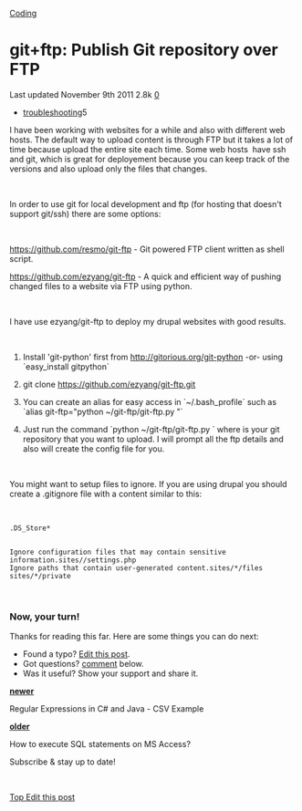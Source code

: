 



<a href="/categories/coding/" class="category-link">Coding</a>

git+ftp: Publish Git repository over FTP
========================================

<span title="Last time this post was updated"> Last updated November 9th 2011 </span> <span class="m-x-2" title="Pageviews"> 2.8k </span> <span class="m-x-2" title="Click to go to the comments section"> [ <span class="disqus-comment-count" data-disqus-url="https://master--bgoonz-blog.netlify.app/gitftp-publish-git-repository-over-ftp/">0</span>](#disqus_thread) </span>

-   <a href="/tags/troubleshooting/" class="tag-list-link">troubleshooting</a><span class="tag-list-count">5</span>

I have been working with websites for a while and also with different web hosts. The default way to upload content is through FTP but it takes a lot of time because upload the entire site each time. Some web hosts  have ssh and git, which is great for deployement because you can keep track of the versions and also upload only the files that changes.

<span id="more"></span>

 

In order to use git for local development and ftp (for hosting that doesn't support git/ssh) there are some options:

 

<https://github.com/resmo/git-ftp> - Git powered FTP client written as shell script.

<https://github.com/ezyang/git-ftp> - A quick and efficient way of pushing changed files to a website via FTP using python.

 

I have use ezyang/git-ftp to deploy my drupal websites with good results.

 

1. Install 'git-python' first from <http://gitorious.org/git-python> -or- using \`easy\_install gitpython\`

2. git clone <https://github.com/ezyang/git-ftp.git>

3. You can create an alias for easy access in \`~/.bash\_profile\` such as \`alias git-ftp="python ~/git-ftp/git-ftp.py "\`

4. Just run the command \`python ~/git-ftp/git-ftp.py \` where is your git repository that you want to upload. I will prompt all the ftp details and also will create the config file for you.

 

You might want to setup files to ignore. If you are using drupal you should create a .gitignore file with a content similar to this:

 

    .DS_Store*


    Ignore configuration files that may contain sensitive information.sites//settings.php
    Ignore paths that contain user-generated content.sites/*/files
    sites/*/private

 

### Now, your turn!

Thanks for reading this far. Here are some things you can do next:

-   Found a typo? [Edit this post](https://github.com/amejiarosario/amejiarosario.github.io/edit/source/source/_posts/2011-11-09-gitftp-publish-git-repository-over-ftp.md).
-   Got questions? [comment](#comments-section) below.
-   Was it useful? Show your support and share it.



<a href="/regular-expressions-in-c-and-java-csv-example/" class="article-nav-newer"><strong><em></em> newer</strong></a>

Regular Expressions in C\# and Java - CSV Example

<a href="/how-to-execute-sql-statements-on-ms-access/" class="article-nav-older"><strong>older <em></em></strong></a>

How to execute SQL statements on MS Access?

Subscribe & stay up to date!

 









[<span id="back-to-top" title="Go back to the top of this page"> Top </span>](#) <a href="#" class="p-x-3" title="Improve this post"><em></em> Edit this post</a>


